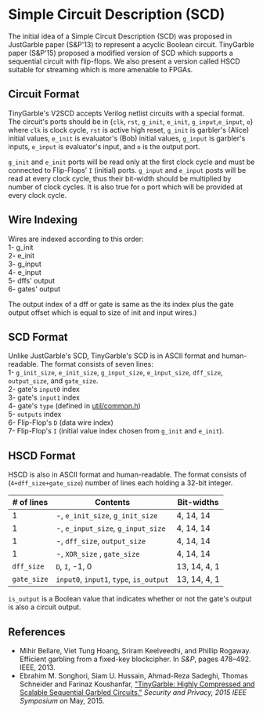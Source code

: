 Simple Circuit Description (SCD)
=======
The initial idea of a Simple Circuit Description (SCD) was proposed in JustGarble 
paper (S&P'13) to represent a acyclic Boolean circuit. TinyGarble paper (S&P'15)
proposed a modified version of SCD which supports a sequential circuit with 
flip-flops. We also present a version called HSCD suitable for streaming which is 
more amenable to FPGAs.

## Circuit Format
TinyGarble's V2SCD accepts Verilog netlist circuits with a special format. 
The circuit's ports should be in {`clk`, `rst`, `g_init`, `e_init`, 
`g_input`,`e_input`, `o`} where `clk` is clock cycle, `rst` is active high 
reset, `g_init` is garbler's (Alice) initial values, `e_init` is evaluator's 
(Bob) initial values, `g_input` is garbler's inputs, `e_input` is evaluator's 
input, and `o` is the output port.

`g_init` and `e_init` ports will be read only at the first clock cycle 
and must be connected to Flip-Flops’ `I` (initial) ports.
`g_input` and `e_input` posts will be read at every clock cycle, thus their 
bit-width should be multiplied by number of clock cycles.
It is also true for `o` port which will be provided at every clock cycle.

## Wire Indexing
Wires are indexed according to this order:  
1- g_init  
2- e_init  
3- g_input  
4- e_input  
5- dffs' output  
6- gates' output 

The output index of a dff or gate is same as the its index plus the 
gate output offset which is equal to size of init and input wires.)  

## SCD Format
Unlike JustGarble's SCD, TinyGarble's SCD is in ASCII format and human-readable.
The format consists of seven lines:  
1- `g_init_size`, `e_init_size`, `g_input_size`, `e_input_size`, 
	`dff_size`, `output_size`, and `gate_size`.  
2- gate's `input0` index  
3- gate's `input1` index  
4- gate's `type` (defined in [util/common.h](util/common.h))  
5- `outputs` index  
6- Flip-Flop's `D` (data wire index)  
7- Flip-Flop's `I` (initial value index chosen from `g_init` and `e_init`).    

## HSCD Format
HSCD is also in ASCII format and human-readable.
The format consists of (`4+dff_size+gate_size`) number of lines each holding a 32-bit integer.

| # of lines | Contents | Bit-widths |
| --- | --- | --- |
| 1 | -, `e_init_size`, `g_init_size` | 4, 14, 14 |
| 1 | -, `e_input_size`, `g_input_size` | 4, 14, 14  |
| 1 | -,  `dff_size`, `output_size` | 4, 14, 14  |
| 1 | -, `XOR_size` , `gate_size`| 4, 14, 14  |
| `dff_size` | `D`, `I`, -1, 0 | 13, 14, 4, 1 |
| `gate_size` | `input0`, `input1`, `type`, `is_output` | 13, 14, 4, 1 | 

`is_output` is a Boolean value that indicates whether or not the gate's output is also a circuit output.  

## References
- Mihir Bellare, Viet Tung Hoang, Sriram Keelveedhi, and Phillip Rogaway.
Efficient garbling from a fixed-key blockcipher. In <i>S&P</i>, pages 478–492.
IEEE, 2013. 
- Ebrahim M. Songhori, Siam U. Hussain, Ahmad-Reza Sadeghi, Thomas Schneider
and Farinaz Koushanfar, ["TinyGarble: Highly Compressed and Scalable Sequential
Garbled Circuits."](http://esonghori.github.io/file/TinyGarble.pdf) <i>Security
and Privacy, 2015 IEEE Symposium on</i> May, 2015.

